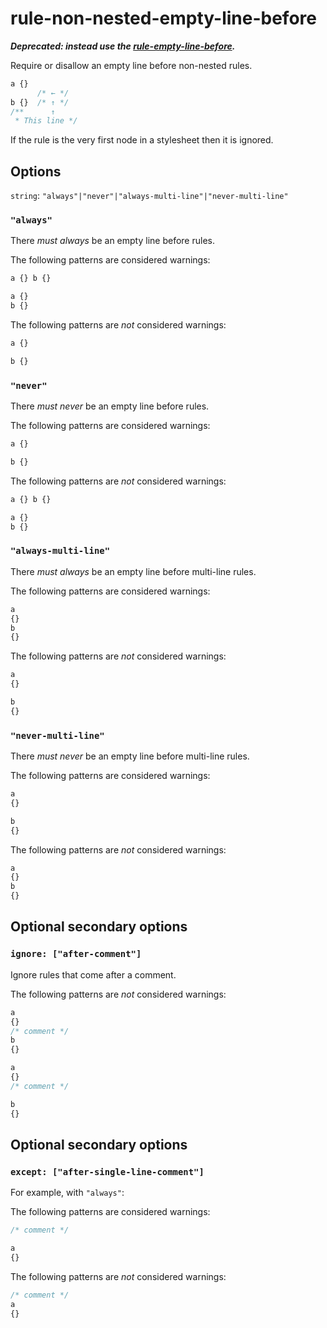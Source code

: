 # rule-non-nested-empty-line-before

***Deprecated: instead use the [rule-empty-line-before](../rule-empty-line-before/README.md).***

Require or disallow an empty line before non-nested rules.

```css
a {}
      /* ← */
b {}  /* ↑ */
/**      ↑
 * This line */
```

If the rule is the very first node in a stylesheet then it is ignored.

## Options

`string`: `"always"|"never"|"always-multi-line"|"never-multi-line"`

### `"always"`

There *must always* be an empty line before rules.

The following patterns are considered warnings:

```css
a {} b {}
```

```css
a {}
b {}
```

The following patterns are *not* considered warnings:

```css
a {}

b {}
```

### `"never"`

There *must never* be an empty line before rules.

The following patterns are considered warnings:

```css
a {}

b {}
```

The following patterns are *not* considered warnings:

```css
a {} b {}
```

```css
a {}
b {}
```

### `"always-multi-line"`

There *must always* be an empty line before multi-line rules.

The following patterns are considered warnings:

```css
a
{}
b
{}
```

The following patterns are *not* considered warnings:

```css
a
{}

b
{}
```

### `"never-multi-line"`

There *must never* be an empty line before multi-line rules.

The following patterns are considered warnings:

```css
a
{}

b
{}
```

The following patterns are *not* considered warnings:

```css
a
{}
b
{}
```

## Optional secondary options

### `ignore: ["after-comment"]`

Ignore rules that come after a comment.

The following patterns are *not* considered warnings:

```css
a
{}
/* comment */
b
{}
```

```css
a
{}
/* comment */

b
{}
```

## Optional secondary options

### `except: ["after-single-line-comment"]`

For example, with `"always"`:

The following patterns are considered warnings:

```css
/* comment */

a
{}
```

The following patterns are *not* considered warnings:

```css
/* comment */
a
{}
```

